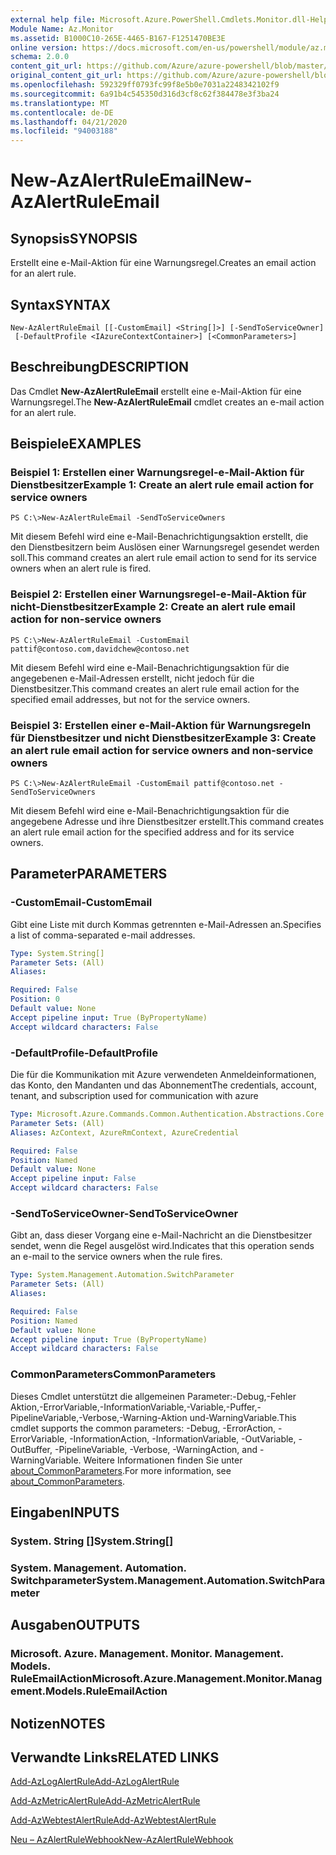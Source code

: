 ```yaml
---
external help file: Microsoft.Azure.PowerShell.Cmdlets.Monitor.dll-Help.xml
Module Name: Az.Monitor
ms.assetid: B1000C10-265E-4465-B167-F1251470BE3E
online version: https://docs.microsoft.com/en-us/powershell/module/az.monitor/new-azalertruleemail
schema: 2.0.0
content_git_url: https://github.com/Azure/azure-powershell/blob/master/src/Monitor/Monitor/help/New-AzAlertRuleEmail.md
original_content_git_url: https://github.com/Azure/azure-powershell/blob/master/src/Monitor/Monitor/help/New-AzAlertRuleEmail.md
ms.openlocfilehash: 592329ff0793fc99f8e5b0e7031a2248342102f9
ms.sourcegitcommit: 6a91b4c545350d316d3cf8c62f384478e3f3ba24
ms.translationtype: MT
ms.contentlocale: de-DE
ms.lasthandoff: 04/21/2020
ms.locfileid: "94003188"
---
```

# <span data-ttu-id="a2644-101">New-AzAlertRuleEmail</span><span class="sxs-lookup"><span data-stu-id="a2644-101">New-AzAlertRuleEmail</span></span>

## <span data-ttu-id="a2644-102">Synopsis</span><span class="sxs-lookup"><span data-stu-id="a2644-102">SYNOPSIS</span></span>
<span data-ttu-id="a2644-103">Erstellt eine e-Mail-Aktion für eine Warnungsregel.</span><span class="sxs-lookup"><span data-stu-id="a2644-103">Creates an email action for an alert rule.</span></span>

## <span data-ttu-id="a2644-104">Syntax</span><span class="sxs-lookup"><span data-stu-id="a2644-104">SYNTAX</span></span>

```
New-AzAlertRuleEmail [[-CustomEmail] <String[]>] [-SendToServiceOwner]
 [-DefaultProfile <IAzureContextContainer>] [<CommonParameters>]
```

## <span data-ttu-id="a2644-105">Beschreibung</span><span class="sxs-lookup"><span data-stu-id="a2644-105">DESCRIPTION</span></span>
<span data-ttu-id="a2644-106">Das Cmdlet **New-AzAlertRuleEmail** erstellt eine e-Mail-Aktion für eine Warnungsregel.</span><span class="sxs-lookup"><span data-stu-id="a2644-106">The **New-AzAlertRuleEmail** cmdlet creates an e-mail action for an alert rule.</span></span>

## <span data-ttu-id="a2644-107">Beispiele</span><span class="sxs-lookup"><span data-stu-id="a2644-107">EXAMPLES</span></span>

### <span data-ttu-id="a2644-108">Beispiel 1: Erstellen einer Warnungsregel-e-Mail-Aktion für Dienstbesitzer</span><span class="sxs-lookup"><span data-stu-id="a2644-108">Example 1: Create an alert rule email action for service owners</span></span>
```
PS C:\>New-AzAlertRuleEmail -SendToServiceOwners
```

<span data-ttu-id="a2644-109">Mit diesem Befehl wird eine e-Mail-Benachrichtigungsaktion erstellt, die den Dienstbesitzern beim Auslösen einer Warnungsregel gesendet werden soll.</span><span class="sxs-lookup"><span data-stu-id="a2644-109">This command creates an alert rule email action to send for its service owners when an alert rule is fired.</span></span>

### <span data-ttu-id="a2644-110">Beispiel 2: Erstellen einer Warnungsregel-e-Mail-Aktion für nicht-Dienstbesitzer</span><span class="sxs-lookup"><span data-stu-id="a2644-110">Example 2: Create an alert rule email action for non-service owners</span></span>
```
PS C:\>New-AzAlertRuleEmail -CustomEmail pattif@contoso.com,davidchew@contoso.net
```

<span data-ttu-id="a2644-111">Mit diesem Befehl wird eine e-Mail-Benachrichtigungsaktion für die angegebenen e-Mail-Adressen erstellt, nicht jedoch für die Dienstbesitzer.</span><span class="sxs-lookup"><span data-stu-id="a2644-111">This command creates an alert rule email action for the specified email addresses, but not for the service owners.</span></span>

### <span data-ttu-id="a2644-112">Beispiel 3: Erstellen einer e-Mail-Aktion für Warnungsregeln für Dienstbesitzer und nicht Dienstbesitzer</span><span class="sxs-lookup"><span data-stu-id="a2644-112">Example 3: Create an alert rule email action for service owners and non-service owners</span></span>
```
PS C:\>New-AzAlertRuleEmail -CustomEmail pattif@contoso.net -SendToServiceOwners
```

<span data-ttu-id="a2644-113">Mit diesem Befehl wird eine e-Mail-Benachrichtigungsaktion für die angegebene Adresse und ihre Dienstbesitzer erstellt.</span><span class="sxs-lookup"><span data-stu-id="a2644-113">This command creates an alert rule email action for the specified address and for its service owners.</span></span>

## <span data-ttu-id="a2644-114">Parameter</span><span class="sxs-lookup"><span data-stu-id="a2644-114">PARAMETERS</span></span>

### <span data-ttu-id="a2644-115">-CustomEmail</span><span class="sxs-lookup"><span data-stu-id="a2644-115">-CustomEmail</span></span>
<span data-ttu-id="a2644-116">Gibt eine Liste mit durch Kommas getrennten e-Mail-Adressen an.</span><span class="sxs-lookup"><span data-stu-id="a2644-116">Specifies a list of comma-separated e-mail addresses.</span></span>

```yaml
Type: System.String[]
Parameter Sets: (All)
Aliases:

Required: False
Position: 0
Default value: None
Accept pipeline input: True (ByPropertyName)
Accept wildcard characters: False
```

### <span data-ttu-id="a2644-117">-DefaultProfile</span><span class="sxs-lookup"><span data-stu-id="a2644-117">-DefaultProfile</span></span>
<span data-ttu-id="a2644-118">Die für die Kommunikation mit Azure verwendeten Anmeldeinformationen, das Konto, den Mandanten und das Abonnement</span><span class="sxs-lookup"><span data-stu-id="a2644-118">The credentials, account, tenant, and subscription used for communication with azure</span></span>

```yaml
Type: Microsoft.Azure.Commands.Common.Authentication.Abstractions.Core.IAzureContextContainer
Parameter Sets: (All)
Aliases: AzContext, AzureRmContext, AzureCredential

Required: False
Position: Named
Default value: None
Accept pipeline input: False
Accept wildcard characters: False
```

### <span data-ttu-id="a2644-119">-SendToServiceOwner</span><span class="sxs-lookup"><span data-stu-id="a2644-119">-SendToServiceOwner</span></span>
<span data-ttu-id="a2644-120">Gibt an, dass dieser Vorgang eine e-Mail-Nachricht an die Dienstbesitzer sendet, wenn die Regel ausgelöst wird.</span><span class="sxs-lookup"><span data-stu-id="a2644-120">Indicates that this operation sends an e-mail to the service owners when the rule fires.</span></span>

```yaml
Type: System.Management.Automation.SwitchParameter
Parameter Sets: (All)
Aliases:

Required: False
Position: Named
Default value: None
Accept pipeline input: True (ByPropertyName)
Accept wildcard characters: False
```

### <span data-ttu-id="a2644-121">CommonParameters</span><span class="sxs-lookup"><span data-stu-id="a2644-121">CommonParameters</span></span>
<span data-ttu-id="a2644-122">Dieses Cmdlet unterstützt die allgemeinen Parameter:-Debug,-Fehler Aktion,-ErrorVariable,-InformationVariable,-Variable,-Puffer,-PipelineVariable,-Verbose,-Warning-Aktion und-WarningVariable.</span><span class="sxs-lookup"><span data-stu-id="a2644-122">This cmdlet supports the common parameters: -Debug, -ErrorAction, -ErrorVariable, -InformationAction, -InformationVariable, -OutVariable, -OutBuffer, -PipelineVariable, -Verbose, -WarningAction, and -WarningVariable.</span></span> <span data-ttu-id="a2644-123">Weitere Informationen finden Sie unter [about_CommonParameters](http://go.microsoft.com/fwlink/?LinkID=113216).</span><span class="sxs-lookup"><span data-stu-id="a2644-123">For more information, see [about_CommonParameters](http://go.microsoft.com/fwlink/?LinkID=113216).</span></span>

## <span data-ttu-id="a2644-124">Eingaben</span><span class="sxs-lookup"><span data-stu-id="a2644-124">INPUTS</span></span>

### <span data-ttu-id="a2644-125">System. String []</span><span class="sxs-lookup"><span data-stu-id="a2644-125">System.String[]</span></span>

### <span data-ttu-id="a2644-126">System. Management. Automation. Switchparameter</span><span class="sxs-lookup"><span data-stu-id="a2644-126">System.Management.Automation.SwitchParameter</span></span>

## <span data-ttu-id="a2644-127">Ausgaben</span><span class="sxs-lookup"><span data-stu-id="a2644-127">OUTPUTS</span></span>

### <span data-ttu-id="a2644-128">Microsoft. Azure. Management. Monitor. Management. Models. RuleEmailAction</span><span class="sxs-lookup"><span data-stu-id="a2644-128">Microsoft.Azure.Management.Monitor.Management.Models.RuleEmailAction</span></span>

## <span data-ttu-id="a2644-129">Notizen</span><span class="sxs-lookup"><span data-stu-id="a2644-129">NOTES</span></span>

## <span data-ttu-id="a2644-130">Verwandte Links</span><span class="sxs-lookup"><span data-stu-id="a2644-130">RELATED LINKS</span></span>

[<span data-ttu-id="a2644-131">Add-AzLogAlertRule</span><span class="sxs-lookup"><span data-stu-id="a2644-131">Add-AzLogAlertRule</span></span>](./Add-AzLogAlertRule.md)

[<span data-ttu-id="a2644-132">Add-AzMetricAlertRule</span><span class="sxs-lookup"><span data-stu-id="a2644-132">Add-AzMetricAlertRule</span></span>](./Add-AzMetricAlertRule.md)

[<span data-ttu-id="a2644-133">Add-AzWebtestAlertRule</span><span class="sxs-lookup"><span data-stu-id="a2644-133">Add-AzWebtestAlertRule</span></span>](./Add-AzWebtestAlertRule.md)

[<span data-ttu-id="a2644-134">Neu – AzAlertRuleWebhook</span><span class="sxs-lookup"><span data-stu-id="a2644-134">New-AzAlertRuleWebhook</span></span>](./New-AzAlertRuleWebhook.md)


